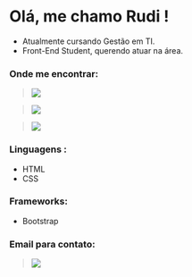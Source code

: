 # Olá, me chamo Rudi ! 
 - Atualmente cursando Gestão em TI. 
 - Front-End Student, querendo atuar na área.

 ### Onde me encontrar: 
> <a href="https://twitter.com/RudiiJunior"><img src="https://img.shields.io/badge/Twitter-1DA1F2?style=for-the-badge&logo=twitter&logoColor=white"></img></a>

> <a href="https://www.instagram.com"><img src="https://img.shields.io/badge/Instagram-E4405F?style=for-the-badge&logo=instagram&logoColor=white"></img></a>

> <a href="https://www.linkedin.com/in/rudi-júnior-b76904179/"><img src="https://img.shields.io/badge/LinkedIn-0077B5?style=for-the-badge&logo=linkedin&logoColor=white"></img></a>


### Linguagens : 
* HTML
* CSS

### Frameworks:
* Bootstrap 


### Email para contato:
 
> <a href="mailto:rudi.juniior@gmail.com"><img src="https://img.shields.io/badge/Gmail-D14836?style=for-the-badge&logo=gmail&logoColor=white"></img></a>

